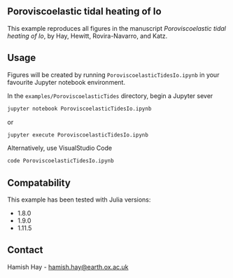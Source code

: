 ## Poroviscoelastic tidal heating of Io

This example reproduces all figures in the manuscript _Poroviscoelastic tidal heating of Io_, by Hay, Hewitt, Rovira-Navarro, and Katz.

<!-- USAGE EXAMPLES -->
## Usage

Figures will be created by running `PoroviscoelasticTidesIo.ipynb` in your favourite Jupyter notebook environment. 

In the `examples/PoroviscoelasticTides` directory, begin a Jupyter sever 
   ```sh
   jupyter notebook PoroviscoelasticTidesIo.ipynb
   ```
or 
   ```sh
   jupyter execute PoroviscoelasticTidesIo.ipynb
   ```
Alternatively, use VisualStudio Code
   ```sh
   code PoroviscoelasticTidesIo.ipynb
   ```

## Compatability 

This example has been tested with Julia versions:
- 1.8.0
- 1.9.0
- 1.11.5

<!-- CONTACT -->
## Contact

Hamish Hay - hamish.hay@earth.ox.ac.uk

